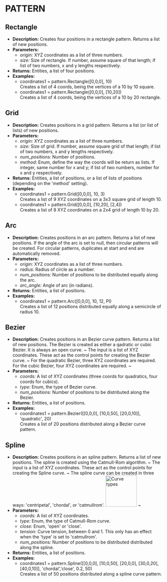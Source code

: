 # PATTERN    

## Rectangle  
* **Description:** Creates four positions in a rectangle pattern. Returns a list of new positions.  
* **Parameters:**  
  * *origin:* XYZ coordinates as a list of three numbers.  
  * *size:* Size of rectangle. If number, assume square of that length; if list of two numbers, x and y lengths respectively.  
* **Returns:** Entities, a list of four positions.  
* **Examples:**  
  * coordinates1 = pattern.Rectangle([0,0,0], 10)  
    Creates a list of 4 coords, being the vertices of a 10 by 10 square.  
  * coordinates1 = pattern.Rectangle([0,0,0], [10,20])  
    Creates a list of 4 coords, being the vertices of a 10 by 20 rectangle.
  
  
## Grid  
* **Description:** Creates positions in a grid pattern. Returns a list (or list of lists) of new positions.  
* **Parameters:**  
  * *origin:* XYZ coordinates as a list of three numbers.  
  * *size:* Size of grid. If number, assume square grid of that length; if list of two numbers, x and y lengths respectively.  
  * *num_positions:* Number of positions.  
  * *method:* Enum, define the way the coords will be return as lists.
If integer, same number for x and y; if list of two numbers, number for x and y respectively.  
* **Returns:** Entities, a list of positions, or a list of lists of positions (depending on the 'method' setting).  
* **Examples:**  
  * coordinates1 = pattern.Grid([0,0,0], 10, 3)  
    Creates a list of 9 XYZ coordinates on a 3x3 square grid of length 10.  
  * coordinates1 = pattern.Grid([0,0,0], [10,20], [2,4])  
    Creates a list of 8 XYZ coordinates on a 2x4 grid of length 10 by 20.
  
  
## Arc  
* **Description:** Creates positions in an arc pattern. Returns a list of new positions.
If the angle of the arc is set to null, then circular patterns will be created.
For circular patterns, duplicates at start and end are automatically removed.  
* **Parameters:**  
  * *origin:* XYZ coordinates as a list of three numbers.  
  * *radius:* Radius of circle as a number.  
  * *num_positions:* Number of positions to be distributed equally along the arc.  
  * *arc_angle:* Angle of arc (in radians).  
* **Returns:** Entities, a list of positions.  
* **Examples:**  
  * coordinates1 = pattern.Arc([0,0,0], 10, 12, PI)  
    Creates a list of 12 positions distributed equally along a semicircle of radius 10.
  
  
## Bezier  
* **Description:** Creates positions in an Bezier curve pattern. Returns a list of new positions.
The Bezier is created as either a qadratic or cubic Bezier. It is always an open curve.
~
The input is a list of XYZ coordinates. These act as the control points for creating the Bezier curve.
~
For the quadratic Bezier, three XYZ coordinates are required.
For the cubic Bezier, four XYZ coordinates are required.
~  
* **Parameters:**  
  * *coords:* A list of XYZ coordinates (three coords for quadratics, four coords for cubics).  
  * *type:* Enum, the type of Bezier curve.  
  * *num_positions:* Number of positions to be distributed along the Bezier.  
* **Returns:** Entities, a list of positions.  
* **Examples:**  
  * coordinates1 = pattern.Bezier([[0,0,0], [10,0,50], [20,0,10]], 'quadratic', 20)  
    Creates a list of 20 positions distributed along a Bezier curve pattern.
  
  
## Spline  
* **Description:** Creates positions in an spline pattern. Returns a list of new positions.
The spline is created using the Catmull-Rom algorithm.
~
The input is a list of XYZ coordinates. These act as the control points for creating the Spline curve.
~
The spline curve can be created in three ways: 'centripetal', 'chordal', or 'catmullrom'.
<img src="https://upload.wikimedia.org/wikipedia/commons/2/2f/Catmull-Rom_examples_with_parameters..png"
alt="Curve types" width="100">
~  
* **Parameters:**  
  * *coords:* A list of XYZ coordinates.  
  * *type:* Enum, the type of Catmull-Rom curve.  
  * *close:* Enum, 'open' or 'close'.  
  * *tension:* Curve tension, between 0 and 1. This only has an effect when the 'type' is set to 'catmullrom'.  
  * *num_positions:* Number of positions to be distributed distributed along the spline.  
* **Returns:** Entities, a list of positions.  
* **Examples:**  
  * coordinates1 = pattern.Spline([[0,0,0], [10,0,50], [20,0,0], [30,0,20], [40,0,10]], 'chordal','close', 0.2, 50)  
    Creates a list of 50 positions distributed along a spline curve pattern.
  
  
